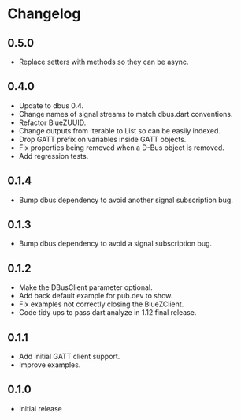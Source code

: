 # Changelog

## 0.5.0

* Replace setters with methods so they can be async.

## 0.4.0

* Update to dbus 0.4.
* Change names of signal streams to match dbus.dart conventions.
* Refactor BlueZUUID.
* Change outputs from Iterable to List so can be easily indexed.
* Drop GATT prefix on variables inside GATT objects.
* Fix properties being removed when a D-Bus object is removed.
* Add regression tests.

## 0.1.4

* Bump dbus dependency to avoid another signal subscription bug.

## 0.1.3

* Bump dbus dependency to avoid a signal subscription bug.

## 0.1.2

* Make the DBusClient parameter optional.
* Add back default example for pub.dev to show.
* Fix examples not correctly closing the BlueZClient.
* Code tidy ups to pass dart analyze in 1.12 final release.

## 0.1.1

* Add initial GATT client support.
* Improve examples.

## 0.1.0

* Initial release
